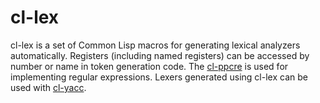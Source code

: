 # cl-lex
cl-lex is a set of Common Lisp macros for generating lexical analyzers automatically.  Registers (including named registers) can be accessed by number or name in token generation code.  The [cl-ppcre](http://weitz.de/cl-ppcre/) is used for implementing regular expressions.  Lexers generated using cl-lex can be used with [cl-yacc](http://www.pps.jussieu.fr/~jch/software/cl-yacc/).
